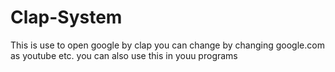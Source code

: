 # Clap-System
This is use to open google by clap you can change by changing google.com as youtube etc. you can also use this in youu programs

